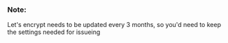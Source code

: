 <!-- post: -->

### Note:

Let's encrypt needs to be updated every 3 months, so you'd need to keep the settings needed for issueing




